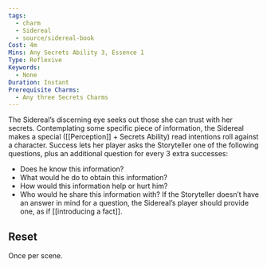 ```yaml
---
tags:
  - charm
  - Sidereal
  - source/sidereal-book
Cost: 4m
Mins: Any Secrets Ability 3, Essence 1
Type: Reflexive
Keywords:
  - None
Duration: Instant
Prerequisite Charms:
  - Any three Secrets Charms
---
```

The Sidereal’s discerning eye seeks out those she can trust with her secrets. Contemplating some specific piece of information, the Sidereal makes a special ([[Perception]] + Secrets Ability) read intentions roll against a character. Success lets her player asks the Storyteller one of the following questions, plus an additional question for every 3 extra successes: 
-  Does he know this information? 
-  What would he do to obtain this information? 
-  How would this information help or hurt him? 
-  Who would he share this information with? If the Storyteller doesn’t have an answer in mind for a question, the Sidereal’s player should provide one, as if [[introducing a fact]]. 
## Reset
Once per scene.